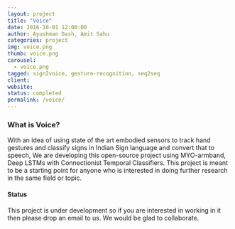 ```yaml
---
layout: project
title: "Voice"
date: 2016-10-01 12:00:00
author: Ayushman Dash, Amit Sahu
categories: project
img: voice.png
thumb: voice.png
carousel:
  - voice.png
tagged: sign2voice, gesture-recognition, seq2seq
client:
website:
status: completed
permalink: /voice/
---
```


### What is Voice?

With an idea of using state of the art embodied sensors to track hand gestures and classify signs in Indian Sign language and convert that to speech, We are developing this open-source project using MYO-armband, Deep LSTMs with Connectionist Temporal Classifiers. This project is meant to be a starting point for anyone who is interested in doing further research in the same field or topic.

#### Status

This project is under development so if you are interested in working in it then please drop an email to us. We would be glad to collaborate.
